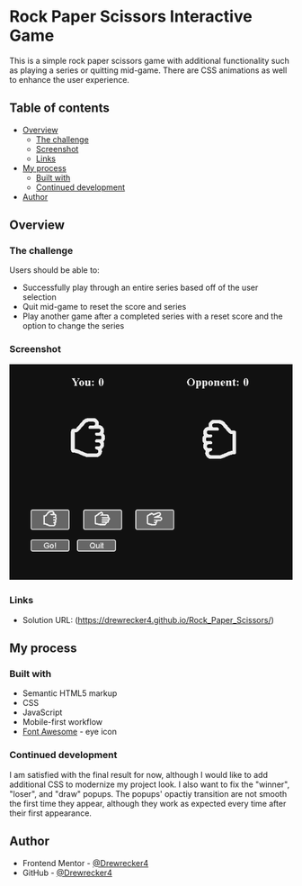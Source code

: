 # Rock Paper Scissors Interactive Game

This is a simple rock paper scissors game with additional functionality such as playing a series or quitting mid-game. There are CSS animations as well to enhance the user experience.

## Table of contents

- [Overview](#overview)
  - [The challenge](#the-challenge)
  - [Screenshot](#screenshot)
  - [Links](#links)
- [My process](#my-process)
  - [Built with](#built-with)
  - [Continued development](#continued-development)
- [Author](#author)

## Overview

### The challenge

Users should be able to:

- Successfully play through an entire series based off of the user selection
- Quit mid-game to reset the score and series
- Play another game after a completed series with a reset score and the option to change the series

### Screenshot

![](/images/Screenshot.PNG)

### Links

- Solution URL: (https://drewrecker4.github.io/Rock_Paper_Scissors/)

## My process

### Built with

- Semantic HTML5 markup
- CSS
- JavaScript
- Mobile-first workflow
- [Font Awesome](https://fontawesome.com/) - eye icon

### Continued development

I am satisfied with the final result for now, although I would like to add additional CSS to modernize my project look. I also want to fix the "winner", "loser", and "draw" popups. The popups' opactiy transition are not smooth the first time they appear, although they work as expected every time after their first appearance.

## Author

- Frontend Mentor - [@Drewrecker4](https://www.frontendmentor.io/profile/Drewrecker4)
- GitHub - [@Drewrecker4](https://github.com/Drewrecker4)
